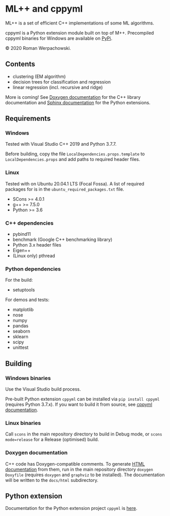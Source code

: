 # ML++ and cppyml

ML++ is a set of efficient C++ implementations of some ML algorithms.

cppyml is a Python extension module built on top of M++. Precompiled cppyml binaries for Windows are available on [PyPi](https://pypi.org/project/cppyml/).

© 2020 Roman Werpachowski.

## Contents

- clustering (EM algorithm)
- decision trees for classification and regression
- linear regression (incl. recursive and ridge)

More is coming! See [Doxygen documentation](html/index.html) for the C++ library documentation
and [Sphinx documentation](cppyml/html/index.html) for the Python extensions.

## Requirements

### Windows

Tested with Visual Studio C++ 2019 and Python 3.7.7.

Before building, copy the file `LocalDependencies.props.template` to `LocalDependencies.props`
and add paths to required header files.

### Linux

Tested with on Ubuntu 20.04.1 LTS (Focal Fossa).
A list of required packages for is in the `ubuntu_required_packages.txt` file.

- SCons >= 4.0.1
- g++ >= 7.5.0
- Python >= 3.6

### C++ dependencies

- pybind11
- benchmark (Google C++ benchmarking library)
- Python 3.x header files
- Eigen++
- (Linux only) pthread


### Python dependencies

For the build:
- setuptools

For demos and tests:
- matplotlib
- nose
- numpy
- pandas
- seaborn
- sklearn
- scipy
- unittest

## Building

### Windows binaries

Use the Visual Studio build process.

Pre-built Python extension `cppyml` can be installed via `pip install cppyml` (requires Python 3.7.x).
If you want to build it from source, see [cppyml documentation](cppyml.md).

### Linux binaries

Call `scons` in the main repository directory to build in Debug mode, or `scons mode=release` 
for a Release (optimised) build.

### Doxygen documentation

C++ code has Doxygen-compatible comments. To generate [HTML documentation](html/index.html) from
them, run  in the main repository directory `doxygen Doxyfile` (requires `doxygen` and `graphviz` 
to be installed). The documentation will be written to the `docs/html` subdirectory.

## Python extension

Documentation for the Python extension project `cppyml` is [here](cppyml.md).